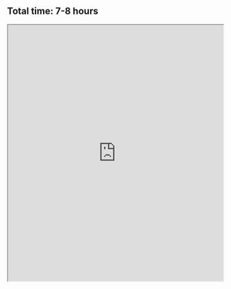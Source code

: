 <h2>Total time: 7-8 hours</h2>

<iframe src="http://www.bernhard-gaul.de/gpxviewer/gpxviewerlinks.php?url=_files/camp_suvereto_valdicornia_camp.gpx" width="100%" height="600" frameborder="1" scrolling="yes"></iframe>

